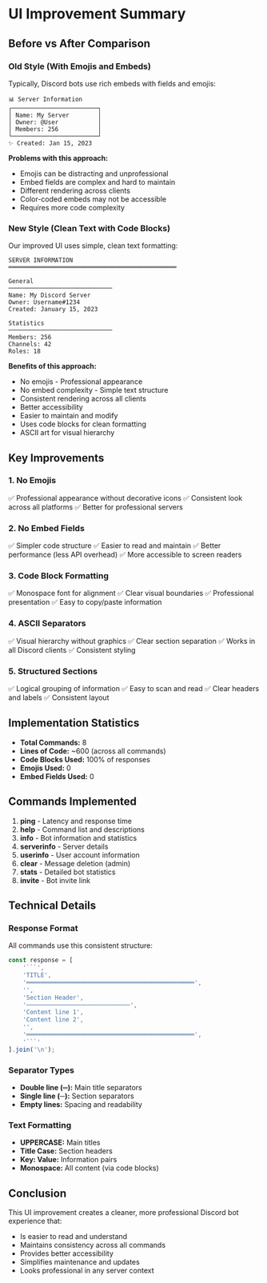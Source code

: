 # UI Improvement Summary

## Before vs After Comparison

### Old Style (With Emojis and Embeds)
Typically, Discord bots use rich embeds with fields and emojis:

```
📊 Server Information
┌────────────────────────┐
│ Name: My Server        │
│ Owner: @User           │
│ Members: 256           │
└────────────────────────┘
✨ Created: Jan 15, 2023
```

**Problems with this approach:**
- Emojis can be distracting and unprofessional
- Embed fields are complex and hard to maintain
- Different rendering across clients
- Color-coded embeds may not be accessible
- Requires more code complexity

### New Style (Clean Text with Code Blocks)
Our improved UI uses simple, clean text formatting:

```
SERVER INFORMATION
═══════════════════════════════════════════════

General
─────────────────────────────
Name: My Discord Server
Owner: Username#1234
Created: January 15, 2023

Statistics
─────────────────────────────
Members: 256
Channels: 42
Roles: 18
```

**Benefits of this approach:**
- No emojis - Professional appearance
- No embed complexity - Simple text structure
- Consistent rendering across all clients
- Better accessibility
- Easier to maintain and modify
- Uses code blocks for clean formatting
- ASCII art for visual hierarchy

## Key Improvements

### 1. No Emojis
✅ Professional appearance without decorative icons
✅ Consistent look across all platforms
✅ Better for professional servers

### 2. No Embed Fields
✅ Simpler code structure
✅ Easier to read and maintain
✅ Better performance (less API overhead)
✅ More accessible to screen readers

### 3. Code Block Formatting
✅ Monospace font for alignment
✅ Clear visual boundaries
✅ Professional presentation
✅ Easy to copy/paste information

### 4. ASCII Separators
✅ Visual hierarchy without graphics
✅ Clear section separation
✅ Works in all Discord clients
✅ Consistent styling

### 5. Structured Sections
✅ Logical grouping of information
✅ Easy to scan and read
✅ Clear headers and labels
✅ Consistent layout

## Implementation Statistics

- **Total Commands:** 8
- **Lines of Code:** ~600 (across all commands)
- **Code Blocks Used:** 100% of responses
- **Emojis Used:** 0
- **Embed Fields Used:** 0

## Commands Implemented

1. **ping** - Latency and response time
2. **help** - Command list and descriptions
3. **info** - Bot information and statistics
4. **serverinfo** - Server details
5. **userinfo** - User account information
6. **clear** - Message deletion (admin)
7. **stats** - Detailed bot statistics
8. **invite** - Bot invite link

## Technical Details

### Response Format
All commands use this consistent structure:

```javascript
const response = [
    '```',
    'TITLE',
    '═══════════════════════════════════════════════',
    '',
    'Section Header',
    '─────────────────────────────',
    'Content line 1',
    'Content line 2',
    '',
    '═══════════════════════════════════════════════',
    '```'
].join('\n');
```

### Separator Types
- **Double line (═):** Main title separators
- **Single line (─):** Section separators
- **Empty lines:** Spacing and readability

### Text Formatting
- **UPPERCASE:** Main titles
- **Title Case:** Section headers
- **Key: Value:** Information pairs
- **Monospace:** All content (via code blocks)

## Conclusion

This UI improvement creates a cleaner, more professional Discord bot experience that:
- Is easier to read and understand
- Maintains consistency across all commands
- Provides better accessibility
- Simplifies maintenance and updates
- Looks professional in any server context
